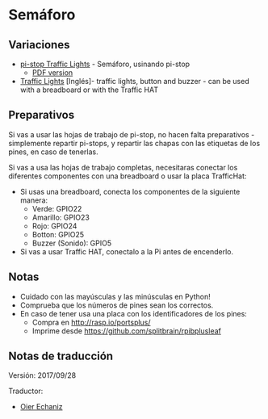 # Semáforo

## Variaciones

- [pi-stop Traffic Lights](pi-stop-traffic-lights.md) - Semáforo, usinando pi-stop
    - [PDF version](pdf/Controlling-a-traffic-lights-sequence-with-GPIO-Zero.pdf)
- [Traffic Lights](traffic-lights.md) [Inglés]- traffic lights, button and buzzer - can be used with a breadboard or with the Traffic HAT

## Preparativos

Si vas a usar las hojas de trabajo de pi-stop, no hacen falta preparativos - simplemente repartir pi-stops, y repartir las chapas con las etiquetas de los pines, en caso de tenerlas.

Si vas a usa las hojas de trabajo completas, necesitaras conectar los diferentes componentes con una breadboard o usar la placa TrafficHat:

- Si usas una breadboard, conecta los componentes de la siguiente manera:
    - Verde: GPIO22
    - Amarillo: GPIO23
    - Rojo: GPIO24
    - Botton: GPIO25
    - Buzzer (Sonido): GPIO5
- Si vas a usar Traffic HAT, conectalo a la Pi antes de encenderlo.

## Notas

- Cuidado con las mayúsculas y las minúsculas en Python!
- Comprueba que los números de pines sean los correctos. 
- En caso de tener usa una placa con los identificadores de los pines:
    - Compra en http://rasp.io/portsplus/
    - Imprime desde https://github.com/splitbrain/rpibplusleaf

## Notas de traducción

Versión: 2017/09/28

Traductor:
 - [Oier Echaniz](https://github.com/oiertwo)

